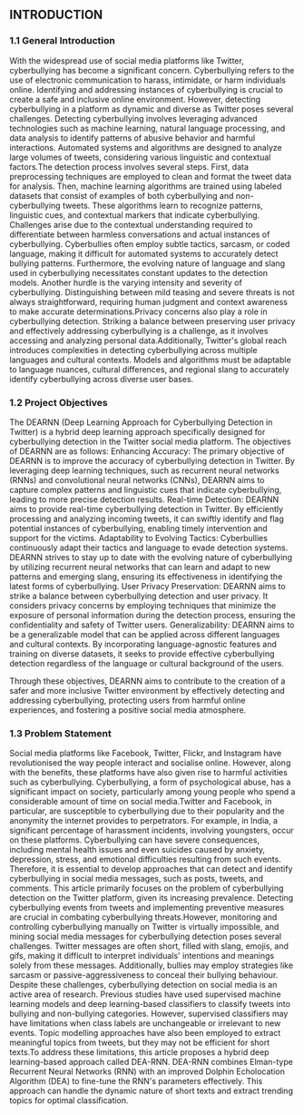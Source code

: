 ## INTRODUCTION

### 1.1 General Introduction




With the widespread use of social media platforms like Twitter, cyberbullying has become a significant concern. Cyberbullying refers to the use of electronic communication to harass, intimidate, or harm individuals online. Identifying and addressing instances of cyberbullying is crucial to create a safe and inclusive online environment. However, detecting cyberbullying in a platform as dynamic and diverse as Twitter poses several challenges.
Detecting cyberbullying involves leveraging advanced technologies such as machine learning, natural language processing, and data analysis to identify patterns of abusive behavior and harmful interactions. Automated systems and algorithms are designed to analyze large volumes of tweets, considering various linguistic and contextual factors.The detection process involves several steps. First, data preprocessing techniques are employed to clean and format the tweet data for analysis. Then, machine learning algorithms are trained using labeled datasets that consist of examples of both cyberbullying and non-cyberbullying tweets. These algorithms learn to recognize patterns, linguistic cues, and contextual markers that indicate cyberbullying.
Challenges arise due to the contextual understanding required to differentiate between harmless conversations and actual instances of cyberbullying. Cyberbullies often employ subtle tactics, sarcasm, or coded language, making it difficult for automated systems to accurately detect bullying patterns. Furthermore, the evolving nature of language and slang used in cyberbullying necessitates constant updates to the detection models.
Another hurdle is the varying intensity and severity of cyberbullying. Distinguishing between mild teasing and severe threats is not always straightforward, requiring human judgment and context awareness to make accurate determinations.Privacy concerns also play a role in cyberbullying detection. Striking a balance between preserving user privacy and effectively addressing cyberbullying is a challenge, as it involves accessing and analyzing personal data.Additionally, Twitter's global reach introduces complexities in detecting cyberbullying across multiple languages and cultural contexts. Models and algorithms must be adaptable to language nuances, cultural differences, and regional slang to accurately identify cyberbullying across diverse user bases.

### 1.2 Project Objectives




The DEARNN (Deep Learning Approach for Cyberbullying Detection in Twitter) is a hybrid deep learning approach specifically designed for cyberbullying detection in the Twitter social media platform. The objectives of DEARNN are as follows:
Enhancing Accuracy: The primary objective of DEARNN is to improve the accuracy of cyberbullying detection in Twitter. By leveraging deep learning techniques, such as recurrent neural networks (RNNs) and convolutional neural networks (CNNs), DEARNN aims to capture complex patterns and linguistic cues that indicate cyberbullying, leading to more precise detection results.
Real-time Detection: DEARNN aims to provide real-time cyberbullying detection in Twitter. By efficiently processing and analyzing incoming tweets, it can swiftly identify and flag potential instances of cyberbullying, enabling timely intervention and support for the victims.
Adaptability to Evolving Tactics: Cyberbullies continuously adapt their tactics and language to evade detection systems. DEARNN strives to stay up to date with the evolving nature of cyberbullying by utilizing recurrent neural networks that can learn and adapt to new patterns and emerging slang, ensuring its effectiveness in identifying the latest forms of cyberbullying.
User Privacy Preservation: DEARNN aims to strike a balance between cyberbullying detection and user privacy. It considers privacy concerns by employing techniques that minimize the exposure of personal information during the detection process, ensuring the confidentiality and safety of Twitter users.
Generalizability: DEARNN aims to be a generalizable model that can be applied across different languages and cultural contexts. By incorporating language-agnostic features and training on diverse datasets, it seeks to provide effective cyberbullying detection regardless of the language or cultural background of the users.

Through these objectives, DEARNN aims to contribute to the creation of a safer and more inclusive Twitter environment by effectively detecting and addressing cyberbullying, protecting users from harmful online experiences, and fostering a positive social media atmosphere.

### 1.3 Problem Statement




Social media platforms like Facebook, Twitter, Flickr, and Instagram have revolutionised the way people interact and socialise online. However, along with the benefits, these platforms have also given rise to harmful activities such as cyberbullying. Cyberbullying, a form of psychological abuse, has a significant impact on society, particularly among young people who spend a considerable amount of time on social media.Twitter and Facebook, in particular, are susceptible to cyberbullying due to their popularity and the anonymity the internet provides to perpetrators. For example, in India, a significant percentage of harassment incidents, involving youngsters, occur on these platforms. Cyberbullying can have severe consequences, including mental health issues and even suicides caused by anxiety, depression, stress, and emotional difficulties resulting from such events.
Therefore, it is essential to develop approaches that can detect and identify cyberbullying in social media messages, such as posts, tweets, and comments. This article primarily focuses on the problem of cyberbullying detection on the Twitter platform, given its increasing prevalence. Detecting cyberbullying events from tweets and implementing preventive measures are crucial in combating cyberbullying threats.However, monitoring and controlling cyberbullying manually on Twitter is virtually impossible, and mining social media messages for cyberbullying detection poses several challenges. Twitter messages are often short, filled with slang, emojis, and gifs, making it difficult to interpret individuals' intentions and meanings solely from these messages. Additionally, bullies may employ strategies like sarcasm or passive-aggressiveness to conceal their bullying behaviour.
Despite these challenges, cyberbullying detection on social media is an active area of research. Previous studies have used supervised machine learning models and deep learning-based classifiers to classify tweets into bullying and non-bullying categories. However, supervised classifiers may have limitations when class labels are unchangeable or irrelevant to new events. Topic modelling approaches have also been employed to extract meaningful topics from tweets, but they may not be efficient for short texts.To address these limitations, this article proposes a hybrid deep learning-based approach called DEA-RNN. DEA-RNN combines Elman-type Recurrent Neural Networks (RNN) with an improved Dolphin Echolocation Algorithm (DEA) to fine-tune the RNN's parameters effectively. This approach can handle the dynamic nature of short texts and extract trending topics for optimal classification.
